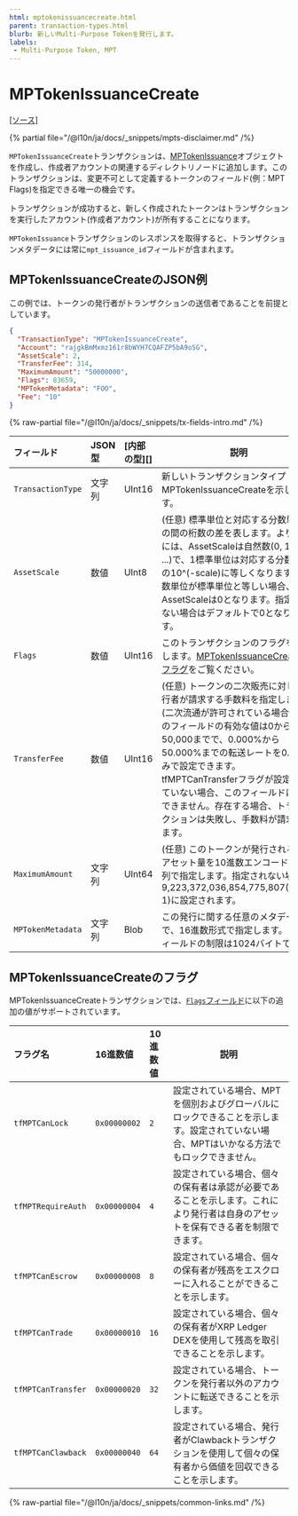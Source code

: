 ```yaml
---
html: mptokenissuancecreate.html
parent: transaction-types.html
blurb: 新しいMulti-Purpose Tokenを発行します。
labels:
 - Multi-Purpose Token, MPT
---
```


# MPTokenIssuanceCreate
[[ソース]](https://github.com/XRPLF/rippled/blob/master/src/xrpld/app/tx/detail/MPTokenIssuanceCreate.cpp "ソース")

{% partial file="/@l10n/ja/docs/_snippets/mpts-disclaimer.md" /%}

`MPTokenIssuanceCreate`トランザクションは、[MPTokenIssuance](../../ledger-data/ledger-entry-types/mptokenissuance.md)オブジェクトを作成し、作成者アカウントの関連するディレクトリノードに追加します。このトランザクションは、変更不可として定義するトークンのフィールド(例：MPT Flags)を指定できる唯一の機会です。

トランザクションが成功すると、新しく作成されたトークンはトランザクションを実行したアカウント(作成者アカウント)が所有することになります。

`MPTokenIssuance`トランザクションのレスポンスを取得すると、トランザクションメタデータには常に`mpt_issuance_id`フィールドが含まれます。

## MPTokenIssuanceCreateのJSON例

この例では、トークンの発行者がトランザクションの送信者であることを前提としています。

```json
{
  "TransactionType": "MPTokenIssuanceCreate",
  "Account": "rajgkBmMxmz161r8bWYH7CQAFZP5bA9oSG",
  "AssetScale": 2,
  "TransferFee": 314,
  "MaximumAmount": "50000000",
  "Flags": 83659,
  "MPTokenMetadata": "FOO",
  "Fee": "10"
}
```

<!-- ## MPTokenIssuanceCreateのフィールド -->

{% raw-partial file="/@l10n/ja/docs/_snippets/tx-fields-intro.md" /%}

| フィールド        | JSON型 | [内部の型][] | 説明 |
| :---------------- | :----- | :----------- | ---- |
| `TransactionType` | 文字列 | UInt16       | 新しいトランザクションタイプMPTokenIssuanceCreateを示します。 |
| `AssetScale`      | 数値   | UInt8        | (任意) 標準単位と対応する分数単位との間の桁数の差を表します。より正確には、AssetScaleは自然数(0, 1, 2, ...)で、1標準単位は対応する分数単位の10^(-scale)に等しくなります。分数単位が標準単位と等しい場合、AssetScaleは0となります。指定されない場合はデフォルトで0となります。 |
| `Flags`           | 数値   | UInt16       | このトランザクションのフラグを指定します。[MPTokenIssuanceCreateのフラグ](#mptokenissuancecreateのフラグ)をご覧ください。 |
| `TransferFee`     | 数値   | UInt16       | (任意) トークンの二次販売に対して発行者が請求する手数料を指定します(二次流通が許可されている場合)。このフィールドの有効な値は0から50,000までで、0.000%から50.000%までの転送レートを0.001刻みで設定できます。tfMPTCanTransferフラグが設定されていない場合、このフィールドは存在できません。存在する場合、トランザクションは失敗し、手数料が請求されます。 |
| `MaximumAmount`   | 文字列 | UInt64       | (任意) このトークンが発行される最大アセット量を10進数エンコードの文字列で指定します。指定されない場合、9,223,372,036,854,775,807(2^63-1)に設定されます。 |
| `MPTokenMetadata` | 文字列 | Blob         | この発行に関する任意のメタデータで、16進数形式で指定します。このフィールドの制限は1024バイトです。 |


## MPTokenIssuanceCreateのフラグ

MPTokenIssuanceCreateトランザクションでは、[`Flags`フィールド](../common-fields.md#Flagsフィールド)に以下の追加の値がサポートされています。

| フラグ名           | 16進数値     | 10進数値      | 説明 |
| :----------------- | :----------- | :------------ | ---- |
| `tfMPTCanLock`     | `0x00000002` | `2`           | 設定されている場合、MPTを個別およびグローバルにロックできることを示します。設定されていない場合、MPTはいかなる方法でもロックできません。 |
| `tfMPTRequireAuth` | `0x00000004` | `4`           | 設定されている場合、個々の保有者は承認が必要であることを示します。これにより発行者は自身のアセットを保有できる者を制限できます。 |
| `tfMPTCanEscrow`   | `0x00000008` | `8`           | 設定されている場合、個々の保有者が残高をエスクローに入れることができることを示します。 |
| `tfMPTCanTrade`    | `0x00000010` | `16`          | 設定されている場合、個々の保有者がXRP Ledger DEXを使用して残高を取引できることを示します。 |
| `tfMPTCanTransfer` | `0x00000020` | `32`          | 設定されている場合、トークンを発行者以外のアカウントに転送できることを示します。 |
| `tfMPTCanClawback` | `0x00000040` | `64`          | 設定されている場合、発行者がClawbackトランザクションを使用して個々の保有者から価値を回収できることを示します。 |

{% raw-partial file="/@l10n/ja/docs/_snippets/common-links.md" /%}
